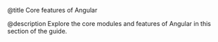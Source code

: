 @title
Core features of Angular

@description
Explore the core modules and features of Angular in this section of the guide.
